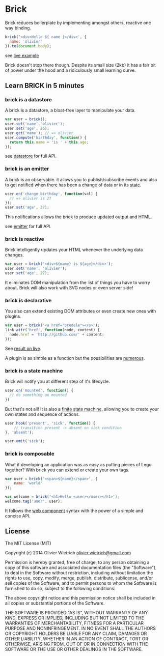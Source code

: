 # Brick

Brick reduces boilerplate by implementing amongst others, reactive one way binding.

```js
brick('<div>Hello ${ name }</div>', {
  name: 'olivier'
}).to(document.body);
```
see [live example]()

Brick doesn't stop there though. Despite its small size (2kb) it has a fair bit of power under the hood and a ridiculously small learning curve. 

## Learn BRICK in 5 minutes

<!-- ## Brick is your living data -->

### brick is a datastore

A brick is a datastore, a bloat-free layer to manipulate your data.

```js
var user = brick();
user.set('name','olivier');
user.set('age', 26);
user.get('name'); // => olivier
user.compute('birthday', function() {
  return this.name + 'is ' + this.age;
});
```
see [datastore](http://github.com/bredele/datastore) for full API.

### brick is an emitter

A brick is an observable. it allows you to publish/subscribe events and also to get notified when there has been a change of data or in its [state](#brick-is-a-state-machine).

```js
user.on('change birthday', function(val) { 
  // => olivier is 27
});
user.set('age', 27);
```

This notifications allows the brick to produce updated output and HTML.

see [emitter](http://github.com/component/emitter) for full API.

<!-- ## Brick is your living dom -->

### brick is reactive 

Brick intelligently updates your HTML whenever the underlying data changes.

```js
var user = brick('<div>${name} is ${age}</div>');
user.set('name', 'olivier');
user.set('age', 27);
```

It eliminates DOM manipulation from the list of things you have to worry about. Brick will also work with SVG nodes or even server side!

<!-- 
```html
<div class="twitter ${theme}">
	<p>${text}</p>
	<span>${ text.length } character${text.length > 0 ? 's' : ''}</span>
</div>
```
 -->
### brick is declarative

You also can extend existing DOM attributes or even create new ones with plugins.

```js
var user = brick('<a href="bredele"></a>');
link.attr('href', function(node, content) {
  node.href = 'http://github.com/' + content;
});
```

See [result on live]().

A plugin is as simple as a function but the possibilities are [numerous]().


### brick is a state machine

Brick will notify you at different step of it's lifecycle.

```js
user.on('mounted', function() {
  // do something on mounted 
})
```

But that's not all! It is also a [finite state machine](http://en.wikipedia.org/wiki/Finite-state_machine), allowing you to create your own states and sequence of actions. 

```js
user.hook('present', 'sick', function() {
	// transition present -> absent on sick condition
}, 'absent');

user.emit('sick');
```

### brick is composable

What if developing an application was as easy as putting pieces of Lego together? With brick you can extend or create your own tags.

```js
var user = brick('<span>${name}</span>', {
	name: 'world'
});

var welcome = brick('<h1>Hello <user></user></h1>');
welcome.tag('user', user);
```

It follows the [web component](http://w3c.github.io/webcomponents/spec/custom/) syntax with the power of a simple and concise API.

## License

The MIT License (MIT)

Copyright (c) 2014 Olivier Wietrich <olivier.wietrich@gmail.com>

Permission is hereby granted, free of charge, to any person obtaining a copy of this software and associated documentation files (the "Software"), to deal in the Software without restriction, including without limitation the rights to use, copy, modify, merge, publish, distribute, sublicense, and/or sell copies of the Software, and to permit persons to whom the Software is furnished to do so, subject to the following conditions:

The above copyright notice and this permission notice shall be included in all copies or substantial portions of the Software.

THE SOFTWARE IS PROVIDED "AS IS", WITHOUT WARRANTY OF ANY KIND, EXPRESS OR IMPLIED, INCLUDING BUT NOT LIMITED TO THE WARRANTIES OF MERCHANTABILITY, FITNESS FOR A PARTICULAR PURPOSE AND NONINFRINGEMENT. IN NO EVENT SHALL THE AUTHORS OR COPYRIGHT HOLDERS BE LIABLE FOR ANY CLAIM, DAMAGES OR OTHER LIABILITY, WHETHER IN AN ACTION OF CONTRACT, TORT OR OTHERWISE, ARISING FROM, OUT OF OR IN CONNECTION WITH THE SOFTWARE OR THE USE OR OTHER DEALINGS IN THE SOFTWARE.
